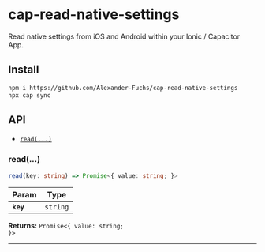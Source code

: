 # cap-read-native-settings

Read native settings from iOS and Android within your Ionic / Capacitor App.

## Install

```bash
npm i https://github.com/Alexander-Fuchs/cap-read-native-settings
npx cap sync
```

## API

<docgen-index>

* [`read(...)`](#read)

</docgen-index>

<docgen-api>
<!--Update the source file JSDoc comments and rerun docgen to update the docs below-->

### read(...)

```typescript
read(key: string) => Promise<{ value: string; }>
```

| Param     | Type                |
| --------- | ------------------- |
| **`key`** | <code>string</code> |

**Returns:** <code>Promise&lt;{ value: string; }&gt;</code>

--------------------

</docgen-api>
